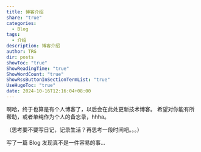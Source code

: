 ```yaml
---
title: 博客介绍
share: "true"
categories:
  - Blog
tags:
  - 介绍
description: 博客介绍
author: TRG
dir: posts
showToc: "true"
ShowReadingTime: "true"
ShowWordCount: "true"
ShowRssButtonInSectionTermList: "true"
UseHugoToc: "true"
date: 2024-10-16T12:16:04+08:00
---
```


啊哈，终于也算是有个人博客了，以后会在此处更新技术博客。
希望对你能有所帮助，或者单纯作为个人的备忘录，hhha。

（思考要不要写日记，记录生活？再思考一段时间吧。。。）

写了一篇 Blog 发现真不是一件容易的事...

